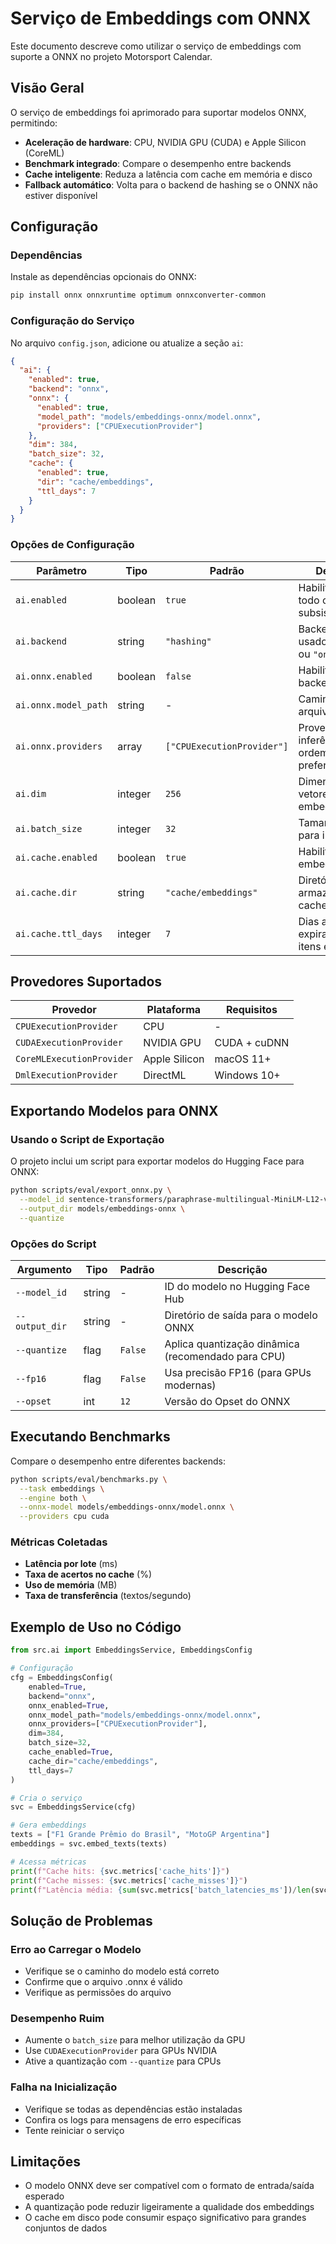 # Serviço de Embeddings com ONNX

Este documento descreve como utilizar o serviço de embeddings com suporte a ONNX no projeto Motorsport Calendar.

## Visão Geral

O serviço de embeddings foi aprimorado para suportar modelos ONNX, permitindo:

- **Aceleração de hardware**: CPU, NVIDIA GPU (CUDA) e Apple Silicon (CoreML)
- **Benchmark integrado**: Compare o desempenho entre backends
- **Cache inteligente**: Reduza a latência com cache em memória e disco
- **Fallback automático**: Volta para o backend de hashing se o ONNX não estiver disponível

## Configuração

### Dependências

Instale as dependências opcionais do ONNX:

```bash
pip install onnx onnxruntime optimum onnxconverter-common
```

### Configuração do Serviço

No arquivo `config.json`, adicione ou atualize a seção `ai`:

```json
{
  "ai": {
    "enabled": true,
    "backend": "onnx",
    "onnx": {
      "enabled": true,
      "model_path": "models/embeddings-onnx/model.onnx",
      "providers": ["CPUExecutionProvider"]
    },
    "dim": 384,
    "batch_size": 32,
    "cache": {
      "enabled": true,
      "dir": "cache/embeddings",
      "ttl_days": 7
    }
  }
}
```

### Opções de Configuração

| Parâmetro | Tipo | Padrão | Descrição |
|-----------|------|--------|-----------|
| `ai.enabled` | boolean | `true` | Habilita/desabilita todo o subsistema de IA |
| `ai.backend` | string | `"hashing"` | Backend a ser usado (`"hashing"` ou `"onnx"`) |
| `ai.onnx.enabled` | boolean | `false` | Habilita o backend ONNX |
| `ai.onnx.model_path` | string | - | Caminho para o arquivo .onnx |
| `ai.onnx.providers` | array | `["CPUExecutionProvider"]` | Provedores de inferência em ordem de preferência |
| `ai.dim` | integer | `256` | Dimensão dos vetores de embedding |
| `ai.batch_size` | integer | `32` | Tamanho do lote para inferência |
| `ai.cache.enabled` | boolean | `true` | Habilita cache de embeddings |
| `ai.cache.dir` | string | `"cache/embeddings"` | Diretório para armazenar o cache em disco |
| `ai.cache.ttl_days` | integer | `7` | Dias até a expiração dos itens em cache |

## Provedores Suportados

| Provedor | Plataforma | Requisitos |
|----------|------------|------------|
| `CPUExecutionProvider` | CPU | - |
| `CUDAExecutionProvider` | NVIDIA GPU | CUDA + cuDNN |
| `CoreMLExecutionProvider` | Apple Silicon | macOS 11+ |
| `DmlExecutionProvider` | DirectML | Windows 10+ |

## Exportando Modelos para ONNX

### Usando o Script de Exportação

O projeto inclui um script para exportar modelos do Hugging Face para ONNX:

```bash
python scripts/eval/export_onnx.py \
  --model_id sentence-transformers/paraphrase-multilingual-MiniLM-L12-v2 \
  --output_dir models/embeddings-onnx \
  --quantize
```

### Opções do Script

| Argumento | Tipo | Padrão | Descrição |
|-----------|------|--------|-----------|
| `--model_id` | string | - | ID do modelo no Hugging Face Hub |
| `--output_dir` | string | - | Diretório de saída para o modelo ONNX |
| `--quantize` | flag | `False` | Aplica quantização dinâmica (recomendado para CPU) |
| `--fp16` | flag | `False` | Usa precisão FP16 (para GPUs modernas) |
| `--opset` | int | `12` | Versão do Opset do ONNX |

## Executando Benchmarks

Compare o desempenho entre diferentes backends:

```bash
python scripts/eval/benchmarks.py \
  --task embeddings \
  --engine both \
  --onnx-model models/embeddings-onnx/model.onnx \
  --providers cpu cuda
```

### Métricas Coletadas

- **Latência por lote** (ms)
- **Taxa de acertos no cache** (%)
- **Uso de memória** (MB)
- **Taxa de transferência** (textos/segundo)

## Exemplo de Uso no Código

```python
from src.ai import EmbeddingsService, EmbeddingsConfig

# Configuração
cfg = EmbeddingsConfig(
    enabled=True,
    backend="onnx",
    onnx_enabled=True,
    onnx_model_path="models/embeddings-onnx/model.onnx",
    onnx_providers=["CPUExecutionProvider"],
    dim=384,
    batch_size=32,
    cache_enabled=True,
    cache_dir="cache/embeddings",
    ttl_days=7
)

# Cria o serviço
svc = EmbeddingsService(cfg)

# Gera embeddings
texts = ["F1 Grande Prêmio do Brasil", "MotoGP Argentina"]
embeddings = svc.embed_texts(texts)

# Acessa métricas
print(f"Cache hits: {svc.metrics['cache_hits']}")
print(f"Cache misses: {svc.metrics['cache_misses']}")
print(f"Latência média: {sum(svc.metrics['batch_latencies_ms'])/len(svc.metrics['batch_latencies_ms']):.2f}ms")
```

## Solução de Problemas

### Erro ao Carregar o Modelo

- Verifique se o caminho do modelo está correto
- Confirme que o arquivo .onnx é válido
- Verifique as permissões do arquivo

### Desempenho Ruim

- Aumente o `batch_size` para melhor utilização da GPU
- Use `CUDAExecutionProvider` para GPUs NVIDIA
- Ative a quantização com `--quantize` para CPUs

### Falha na Inicialização

- Verifique se todas as dependências estão instaladas
- Confira os logs para mensagens de erro específicas
- Tente reiniciar o serviço

## Limitações

- O modelo ONNX deve ser compatível com o formato de entrada/saída esperado
- A quantização pode reduzir ligeiramente a qualidade dos embeddings
- O cache em disco pode consumir espaço significativo para grandes conjuntos de dados
